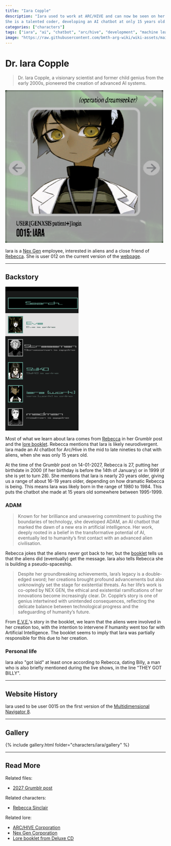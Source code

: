 ```yaml
---
title: "Iara Copple"
description: "Iara used to work at ARC/HIVE and can now be seen on her tour poster wearing a Nex Gen badge. 
She is a talented coder, developing an AI chatbot at only 15 years old."
categories: ["characters"]
tags: ["iara", "ai", "chatbot", "arc/hive", "development", "machine learning", "rebecca sinclair", "billy"]
image: "https://raw.githubusercontent.com/bmth-arg-wiki/wiki-assets/main/characters/iara/iara-300x300.png"
---
```


# Dr. Iara Copple

> Dr. Iara Copple, a visionary scientist and former child genius from the early 2000s, pioneered the creation 
> of advanced AI systems.

![Iara's avatar](https://raw.githubusercontent.com/bmth-arg-wiki/wiki-assets/main/characters/iara/15iara.png)

Iara is a [Nex Gen](../lore/nex-gen-corporation) employee, interested in aliens and a close friend of 
[Rebecca](rebecca). She is user 012 on the current version of the [webpage](../website/website).

***

## Backstory

![Iara seen in the Codek messenger](https://raw.githubusercontent.com/bmth-arg-wiki/wiki-assets/main/webpage/message_screenshot.png)

Most of what we learn about Iara comes from [Rebecca](rebecca) in her Grumblr post and the [lore booklet](../lore/booklet). 
Rebecca mentions that Iara is likely neurodivergent. Iara made an AI chatbot for Arc/Hive in the mid to late nineties 
to chat with aliens, when she was only 15 years old. 

At the time of the Grumblr post on 14-01-2027, Rebecca is 27, putting her birthdate in 2000 (if her birthday is before
the 14th of January) or in 1999 (if she is yet to turn 28). She mentions that Iara is nearly 20 years older, giving us
a range of about 16-19 years older, depending on how dramatic Rebecca is being. This means Iara was likely born in the
range of 1980 to 1984. This puts the chatbot she made at 15 years old somewhere between 1995-1999.

### ADAM

> Known for her brilliance and unwavering commitment to pushing the boundaries of technology, she developed ADAM, 
> an AI chatbot that marked the dawn of a new era in artificial intelligence. Her work, deeply rooted in a belief 
> in the transformative potential of AI, eventually led to humanity’s first contact with an advanced alien civilisation.

Rebecca jokes that the aliens never got back to her, but the [booklet](../lore/booklet) tells us that the aliens
did (eventually) get the message. Iara also tells Rebecca she is building a pseudo-spaceship.

> Despite her groundbreaking achievements, Iara’s legacy is a double-edged sword; her creations brought profound advancements 
> but also unknowingly set the stage for existential threats. As her life’s work is co-opted by NEX GEN, the ethical 
> and existential ramifications of her innovations become increasingly clear. Dr. Copple’s story is one of genius 
> intertwined with unintended consequences, reflecting the delicate balance between technological progress and the 
> safeguarding of humanity’s future.

From [E.V.E.](eve)'s story in the booklet, we learn that the aliens were involved in her creation too, with the 
intention to intervene if humanity went too far with Artificial Intelligence. The booklet seems to imply that Iara 
was partially responsible for this due to her creation.

### Personal life

Iara also "got laid" at least once according to Rebecca, dating 
Billy, a man who is also briefly mentioned during the live shows, in the line "THEY GOT BILLY".

***

## Website History

Iara used to be user 0015 on the first version of the [Multidimensional Navigator 8](../website/website).

***

## Gallery

{% include gallery.html folder="characters/iara/gallery" %}

***

## Read More

Related files:

- [2027 Grumblr post](../for-sof/grumblr)

Related characters:

- [Rebecca Sinclair](rebecca)

Related lore:

- [ARC/HIVE Corporation](../lore/archive)
- [Nex Gen Corporation](../lore/nex-gen-corporation)
- [Lore booklet from Deluxe CD](../lore/booklet)